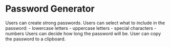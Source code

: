 # Password Generator

Users can create strong passwords.
Users can select what to include in the password:
    - lowercase letters
    - uppercase letters
    - special characters
    - numbers
Users can decide how long the password will be.
User can copy the password to a clipboard.
